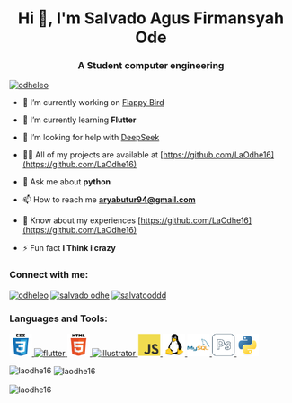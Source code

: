 <h1 align="center">Hi 👋, I'm Salvado Agus Firmansyah Ode</h1>
<h3 align="center">A Student computer engineering</h3>

<p align="left"> <a href="https://twitter.com/odheleo" target="blank"><img src="https://img.shields.io/twitter/follow/odheleo?logo=twitter&style=for-the-badge" alt="odheleo" /></a> </p>

- 🔭 I’m currently working on [Flappy Bird](https://github.com/LaOdhe16/Projek-Game-Flappy-Bird.git)

- 🌱 I’m currently learning **Flutter**

- 🤝 I’m looking for help with [DeepSeek](https://www.deepseek.com/)

- 👨‍💻 All of my projects are available at [https://github.com/LaOdhe16](https://github.com/LaOdhe16)

- 💬 Ask me about **python**

- 📫 How to reach me **aryabutur94@gmail.com**

- 📄 Know about my experiences [https://github.com/LaOdhe16](https://github.com/LaOdhe16)

- ⚡ Fun fact **I Think i crazy**

<h3 align="left">Connect with me:</h3>
<p align="left">
<a href="https://twitter.com/odheleo" target="blank"><img align="center" src="https://raw.githubusercontent.com/rahuldkjain/github-profile-readme-generator/master/src/images/icons/Social/twitter.svg" alt="odheleo" height="30" width="40" /></a>
<a href="https://linkedin.com/in/salvado odhe" target="blank"><img align="center" src="https://raw.githubusercontent.com/rahuldkjain/github-profile-readme-generator/master/src/images/icons/Social/linked-in-alt.svg" alt="salvado odhe" height="30" width="40" /></a>
<a href="https://instagram.com/salvatooddd" target="blank"><img align="center" src="https://raw.githubusercontent.com/rahuldkjain/github-profile-readme-generator/master/src/images/icons/Social/instagram.svg" alt="salvatooddd" height="30" width="40" /></a>
</p>

<h3 align="left">Languages and Tools:</h3>
<p align="left"> <a href="https://www.w3schools.com/css/" target="_blank" rel="noreferrer"> <img src="https://raw.githubusercontent.com/devicons/devicon/master/icons/css3/css3-original-wordmark.svg" alt="css3" width="40" height="40"/> </a> <a href="https://flutter.dev" target="_blank" rel="noreferrer"> <img src="https://www.vectorlogo.zone/logos/flutterio/flutterio-icon.svg" alt="flutter" width="40" height="40"/> </a> <a href="https://www.w3.org/html/" target="_blank" rel="noreferrer"> <img src="https://raw.githubusercontent.com/devicons/devicon/master/icons/html5/html5-original-wordmark.svg" alt="html5" width="40" height="40"/> </a> <a href="https://www.adobe.com/in/products/illustrator.html" target="_blank" rel="noreferrer"> <img src="https://www.vectorlogo.zone/logos/adobe_illustrator/adobe_illustrator-icon.svg" alt="illustrator" width="40" height="40"/> </a> <a href="https://developer.mozilla.org/en-US/docs/Web/JavaScript" target="_blank" rel="noreferrer"> <img src="https://raw.githubusercontent.com/devicons/devicon/master/icons/javascript/javascript-original.svg" alt="javascript" width="40" height="40"/> </a> <a href="https://www.linux.org/" target="_blank" rel="noreferrer"> <img src="https://raw.githubusercontent.com/devicons/devicon/master/icons/linux/linux-original.svg" alt="linux" width="40" height="40"/> </a> <a href="https://www.mysql.com/" target="_blank" rel="noreferrer"> <img src="https://raw.githubusercontent.com/devicons/devicon/master/icons/mysql/mysql-original-wordmark.svg" alt="mysql" width="40" height="40"/> </a> <a href="https://www.photoshop.com/en" target="_blank" rel="noreferrer"> <img src="https://raw.githubusercontent.com/devicons/devicon/master/icons/photoshop/photoshop-line.svg" alt="photoshop" width="40" height="40"/> </a> <a href="https://www.python.org" target="_blank" rel="noreferrer"> <img src="https://raw.githubusercontent.com/devicons/devicon/master/icons/python/python-original.svg" alt="python" width="40" height="40"/> </a> </p>

<p><img align="left" src="https://github-readme-stats.vercel.app/api/top-langs?username=laodhe16&show_icons=true&locale=en&layout=compact" alt="laodhe16" /></p>

<p>&nbsp;<img align="center" src="https://github-readme-stats.vercel.app/api?username=laodhe16&show_icons=true&locale=en" alt="laodhe16" /></p>

<p><img align="center" src="https://github-readme-streak-stats.herokuapp.com/?user=laodhe16&" alt="laodhe16" /></p>